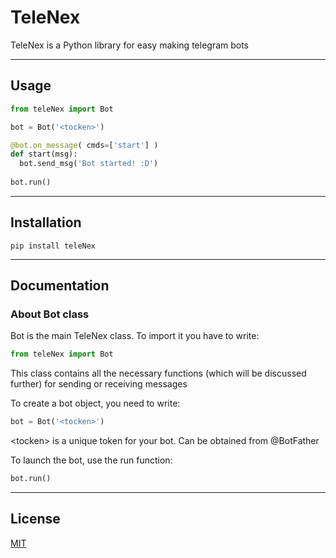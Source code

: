 # TeleNex

TeleNex is a Python library for easy making telegram bots

____

## Usage

```python
from teleNex import Bot

bot = Bot('<tocken>')

@bot.on_message( cmds=['start'] )
def start(msg):
  bot.send_msg('Bot started! :D')
  
bot.run()
```

____

## Installation
```
pip install teleNex
```

____

## Documentation


### About Bot class
Bot is the main TeleNex class. To import it you have to write:
```python
from teleNex import Bot
```
This class contains all the necessary functions (which will be discussed further) for sending or receiving messages

To create a bot object, you need to write:
```python
bot = Bot('<tocken>')
```
\<tocken\> is a unique token for your bot. Can be obtained from @BotFather

To launch the bot, use the run function:
```python
bot.run()
```

____

## License

[MIT](https://choosealicense.com/licenses/mit/)
